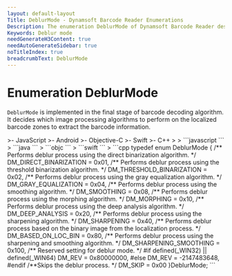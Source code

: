 ```yaml
---
layout: default-layout
Title: DeblurMode - Dynamsoft Barcode Reader Enumerations
Description: The enumeration DeblurMode of Dynamsoft Barcode Reader describes deblur modes that implemented on the localized barcodes.
Keywords: Deblur mode
needGenerateH3Content: true
needAutoGenerateSidebar: true
noTitleIndex: true
breadcrumbText: DeblurMode
---
```


# Enumeration DeblurMode

`DeblurMode` is implemented in the final stage of barcode decoding algorithm. It decides which image processing algorithms to perform on the localized barcode zones to extract the barcode information.

<div class="sample-code-prefix template2"></div>
   >- JavaScript
   >- Android
   >- Objective-C
   >- Swift
   >- C++
   >
>
```javascript
```
>
```java
```
>
```objc
```
>
```swift
```
>
```cpp
typedef enum DeblurMode
{
   /** Performs deblur process using the direct binarization algorithm. */
   DM_DIRECT_BINARIZATION = 0x01,
   /** Performs deblur process using the threshold binarization algorithm. */
   DM_THRESHOLD_BINARIZATION = 0x02,
   /** Performs deblur process using the gray equalization algorithm. */
   DM_GRAY_EQUALIZATION = 0x04,
   /** Performs deblur process using the smoothing algorithm. */
   DM_SMOOTHING = 0x08,
   /** Performs deblur process using the morphing algorithm. */
   DM_MORPHING = 0x10,
   /** Performs deblur process using the deep analysis algorithm. */
   DM_DEEP_ANALYSIS = 0x20,
   /** Performs deblur process using the sharpening algorithm. */
   DM_SHARPENING = 0x40,
   /** Performs deblur process based on the binary image from the localization process. */
   DM_BASED_ON_LOC_BIN = 0x80,
   /** Performs deblur process using the sharpening and smoothing algorithm. */
   DM_SHARPENING_SMOOTHING = 0x100,
   /** Reserved setting for deblur mode. */
#if defined(_WIN32) || defined(_WIN64)
   DM_REV = 0x80000000,
#else
   DM_REV = -2147483648,
#endif
   /**Skips the deblur process. */
   DM_SKIP = 0x00
}DeblurMode;
```
